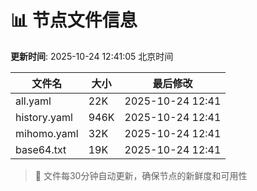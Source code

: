 # 📊 节点文件信息

**更新时间**: 2025-10-24 12:41:05 北京时间

| 文件名 | 大小 | 最后修改 |
|--------|------|----------|
| all.yaml | 22K | 2025-10-24 12:41 |
| history.yaml | 946K | 2025-10-24 12:41 |
| mihomo.yaml | 32K | 2025-10-24 12:41 |
| base64.txt | 19K | 2025-10-24 12:41 |

> 🔄 文件每30分钟自动更新，确保节点的新鲜度和可用性
